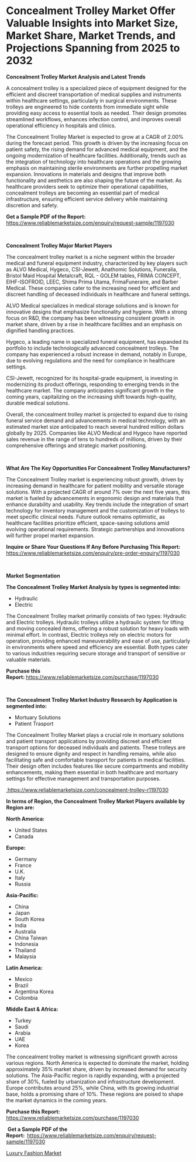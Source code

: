 <p><h1>Concealment Trolley Market Offer Valuable Insights into Market Size, Market Share, Market Trends, and Projections Spanning from 2025 to 2032</h1></p><p><strong>Concealment Trolley Market Analysis and Latest Trends</strong></p>
<p><p>A concealment trolley is a specialized piece of equipment designed for the efficient and discreet transportation of medical supplies and instruments within healthcare settings, particularly in surgical environments. These trolleys are engineered to hide contents from immediate sight while providing easy access to essential tools as needed. Their design promotes streamlined workflows, enhances infection control, and improves overall operational efficiency in hospitals and clinics.</p><p>The Concealment Trolley Market is expected to grow at a CAGR of 2.00% during the forecast period. This growth is driven by the increasing focus on patient safety, the rising demand for advanced medical equipment, and the ongoing modernization of healthcare facilities. Additionally, trends such as the integration of technology into healthcare operations and the growing emphasis on maintaining sterile environments are further propelling market expansion. Innovations in materials and designs that improve both functionality and aesthetics are also shaping the future of the market. As healthcare providers seek to optimize their operational capabilities, concealment trolleys are becoming an essential part of medical infrastructure, ensuring efficient service delivery while maintaining discretion and safety.</p></p>
<p><strong>Get a Sample PDF of the Report:&nbsp;</strong> <a href="https://www.reliablemarketsize.com/enquiry/request-sample/1197030?utm_campaign=2216&utm_medium=2&utm_source=Github&utm_content=ia&utm_term=05022025&utm_id=concealment-trolley">https://www.reliablemarketsize.com/enquiry/request-sample/1197030</a></p>
<p>&nbsp;</p>
<p><strong>Concealment Trolley Major Market Players</strong></p>
<p><p>The concealment trolley market is a niche segment within the broader medical and funeral equipment industry, characterized by key players such as ALVO Medical, Hygeco, CSI-Jewett, Anathomic Solutions, Funeralia, Bristol Maid Hospital Metalcraft, RQL - GOLEM tables, FRIMA CONCEPT, EIHF-ISOFROID, LEEC, Shima Prima Utama, FrimaFuneraire, and Barber Medical. These companies cater to the increasing need for efficient and discreet handling of deceased individuals in healthcare and funeral settings.</p><p>ALVO Medical specializes in medical storage solutions and is known for innovative designs that emphasize functionality and hygiene. With a strong focus on R&D, the company has been witnessing consistent growth in market share, driven by a rise in healthcare facilities and an emphasis on dignified handling practices.</p><p>Hygeco, a leading name in specialized funeral equipment, has expanded its portfolio to include technologically advanced concealment trolleys. The company has experienced a robust increase in demand, notably in Europe, due to evolving regulations and the need for compliance in healthcare settings.</p><p>CSI-Jewett, recognized for its hospital-grade equipment, is investing in modernizing its product offerings, responding to emerging trends in the healthcare market. The company anticipates significant growth in the coming years, capitalizing on the increasing shift towards high-quality, durable medical solutions.</p><p>Overall, the concealment trolley market is projected to expand due to rising funeral service demand and advancements in medical technology, with an estimated market size anticipated to reach several hundred million dollars globally by 2025. Companies like ALVO Medical and Hygeco have reported sales revenue in the range of tens to hundreds of millions, driven by their comprehensive offerings and strategic market positioning.</p></p>
<p>&nbsp;</p>
<p><strong>What Are The Key Opportunities For Concealment Trolley Manufacturers?</strong></p>
<p><p>The Concealment Trolley market is experiencing robust growth, driven by increasing demand in healthcare for patient mobility and versatile storage solutions. With a projected CAGR of around 7% over the next five years, this market is fueled by advancements in ergonomic design and materials that enhance durability and usability. Key trends include the integration of smart technology for inventory management and the customization of trolleys to meet specific clinical needs. Future outlook remains optimistic, as healthcare facilities prioritize efficient, space-saving solutions amid evolving operational requirements. Strategic partnerships and innovations will further propel market expansion.</p></p>
<p><strong>Inquire or Share Your Questions If Any Before Purchasing This Report:</strong> <a href="https://www.reliablemarketsize.com/enquiry/pre-order-enquiry/1197030?utm_campaign=2216&utm_medium=2&utm_source=Github&utm_content=ia&utm_term=05022025&utm_id=concealment-trolley">https://www.reliablemarketsize.com/enquiry/pre-order-enquiry/1197030</a></p>
<p>&nbsp;</p>
<p><strong>Market Segmentation</strong></p>
<p><strong>The Concealment Trolley Market Analysis by types is segmented into:</strong></p>
<p><ul><li>Hydraulic</li><li>Electric</li></ul></p>
<p><p>The Concealment Trolley market primarily consists of two types: Hydraulic and Electric trolleys. Hydraulic trolleys utilize a hydraulic system for lifting and moving concealed items, offering a robust solution for heavy loads with minimal effort. In contrast, Electric trolleys rely on electric motors for operation, providing enhanced maneuverability and ease of use, particularly in environments where speed and efficiency are essential. Both types cater to various industries requiring secure storage and transport of sensitive or valuable materials.</p></p>
<p><strong>Purchase this Report:&nbsp;</strong><a href="https://www.reliablemarketsize.com/purchase/1197030?utm_campaign=2216&utm_medium=2&utm_source=Github&utm_content=ia&utm_term=05022025&utm_id=concealment-trolley">https://www.reliablemarketsize.com/purchase/1197030</a></p>
<p>&nbsp;</p>
<p><strong>The Concealment Trolley Market Industry Research by Application is segmented into:</strong></p>
<p><ul><li>Mortuary Solutions</li><li>Patient Trasport</li></ul></p>
<p><p>The Concealment Trolley Market plays a crucial role in mortuary solutions and patient transport applications by providing discreet and efficient transport options for deceased individuals and patients. These trolleys are designed to ensure dignity and respect in handling remains, while also facilitating safe and comfortable transport for patients in medical facilities. Their design often includes features like secure compartments and mobility enhancements, making them essential in both healthcare and mortuary settings for effective management and transportation purposes.</p></p>
<p><a href="https://www.reliablemarketsize.com/concealment-trolley-r1197030?utm_campaign=2216&utm_medium=2&utm_source=Github&utm_content=ia&utm_term=05022025&utm_id=concealment-trolley">&nbsp;https://www.reliablemarketsize.com/concealment-trolley-r1197030</a></p>
<p><strong>In terms of Region, the Concealment Trolley Market Players available by Region are:</strong></p>
<p>
    <p> <strong> North America: </strong>
        <ul>
            <li>United States</li>
            <li>Canada</li>
        </ul>
        </p> 
    <p> <strong> Europe: </strong>
        <ul>
            <li>Germany</li>
            <li>France</li>
            <li>U.K.</li>
            <li>Italy</li>
            <li>Russia</li>
        </ul>
        </p> 
    <p> <strong> Asia-Pacific: </strong>
        <ul>
            <li>China</li>
            <li>Japan</li>
            <li>South Korea</li>
            <li>India</li>
            <li>Australia</li>
            <li>China Taiwan</li>
            <li>Indonesia</li>
            <li>Thailand</li>
            <li>Malaysia</li>
        </ul>
        </p> 
    <p> <strong> Latin America: </strong>
        <ul>
            <li>Mexico</li>
            <li>Brazil</li>
            <li>Argentina Korea</li>
            <li>Colombia</li>
        </ul>
        </p> 
    <p> <strong> Middle East & Africa: </strong>
        <ul>
            <li>Turkey</li>
            <li>Saudi</li>
            <li>Arabia</li>
            <li>UAE</li>
            <li>Korea</li>
        </ul>
    </p>
    </p>
<p><p>The concealment trolley market is witnessing significant growth across various regions. North America is expected to dominate the market, holding approximately 35% market share, driven by increased demand for security solutions. The Asia-Pacific region is rapidly expanding, with a projected share of 30%, fueled by urbanization and infrastructure development. Europe contributes around 25%, while China, with its growing industrial base, holds a promising share of 10%. These regions are poised to shape the market dynamics in the coming years.</p></p>
<p><strong>Purchase this Report: </strong><a href="https://www.reliablemarketsize.com/purchase/1197030?utm_campaign=2216&utm_medium=2&utm_source=Github&utm_content=ia&utm_term=05022025&utm_id=concealment-trolley">https://www.reliablemarketsize.com/purchase/1197030</a></p>
<p>&nbsp;<strong>Get a Sample PDF of the Report:&nbsp;&nbsp;</strong><a href="https://www.reliablemarketsize.com/enquiry/request-sample/1197030?utm_campaign=2216&utm_medium=2&utm_source=Github&utm_content=ia&utm_term=05022025&utm_id=concealment-trolley">https://www.reliablemarketsize.com/enquiry/request-sample/1197030</a></p>
<p><strong></strong></p>
<p><p><a href="https://github.com/millionkaryn68/Market-Research-Report-List-1/blob/main/luxury-fashion-market.md?utm_campaign=2216&utm_medium=2&utm_source=Github&utm_content=ia&utm_term=05022025&utm_id=concealment-trolley">Luxury Fashion Market</a></p></p>